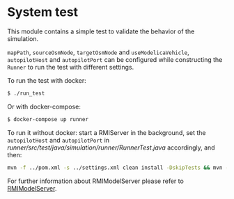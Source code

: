 # System test

This module contains a simple test to validate the behavior of the simulation.

`mapPath`, `sourceOsmNode`, `targetOsmNode` and `useModelicaVehicle`, `autopilotHost` and `autopilotPort` can be
configured while constructing the `Runner` to run the test with different settings.

To run the test with docker:

```bash
$ ./run_test
```

Or with docker-compose:
```bash
$ docker-compose up runner
```

To run it without docker: start a RMIServer in the background, set the `autopilotHost` and `autopilotPort`
in _runner/src/test/java/simulation/runner/RunnerTest.java_ accordingly, and then:
```bash
mvn -f ../pom.xml -s ../settings.xml clean install -DskipTests && mvn -s ../settings.xml -Dtests=RunnerTest test
```
 
For further information about RMIModelServer please refer
to [RMIModelServer](https://git.rwth-aachen.de/monticore/EmbeddedMontiArc/simulators/RMIModelServer).
